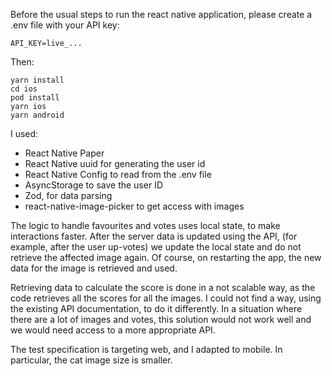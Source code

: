 
Before the usual steps to run the react native application, please create a .env file with your API key:

```
API_KEY=live_...
```

Then:

```
yarn install
cd ios
pod install
yarn ios
yarn android
```

I used:
- React Native Paper
- React Native uuid for generating the user id
- React Native Config to read from the .env file
- AsyncStorage to save the user ID
- Zod, for data parsing
- react-native-image-picker to get access with images

The logic to handle favourites and votes uses local state, to make interactions faster. After the server data is updated using the API, (for example, after the user up-votes) we update the local state and do not retrieve the affected image again. Of course, on restarting the app, the new data for the image is retrieved and used.

Retrieving data to calculate the score is done in a not scalable way, as the code retrieves all the scores for all the images. I could not find a way, using the existing API documentation, to do it differently. In a situation where there are a lot of images and votes, this solution would not work well and we would need access to a more appropriate API.

The test specification is targeting web, and I adapted to mobile. In particular, the cat image size is smaller.

